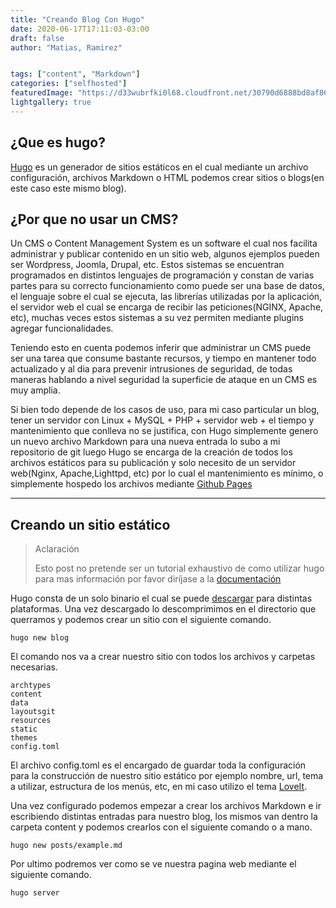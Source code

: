 ```yaml
---
title: "Creando Blog Con Hugo"
date: 2020-06-17T17:11:03-03:00
draft: false
author: "Matias, Ramirez"


tags: ["content", "Markdown"]
categories: ["selfhosted"]
featuredImage: "https://d33wubrfki0l68.cloudfront.net/30790d6888bd8af863fb2b5c33a7f337cdbda243/4e867/images/hugo-logo-wide.svg"
lightgallery: true
---
```


## ¿Que es hugo?

[Hugo](https://gohugo.io/) es un generador de sitios estáticos en el cual mediante un archivo configuración, archivos Markdown o HTML podemos crear sitios o blogs(en este caso este mismo blog). 

## ¿Por que no usar un CMS?

Un CMS o Content Management System es un software el cual nos facilita administrar y publicar contenido en un sitio web, algunos ejemplos pueden ser Wordpress, Joomla, Drupal, etc. Estos sistemas se encuentran programados en distintos lenguajes de programación y constan de varias partes para su correcto funcionamiento como puede ser una base de datos, el lenguaje sobre el cual se ejecuta, las librerías utilizadas por la aplicación, el servidor web el cual se encarga de recibir las peticiones(NGINX, Apache, etc), muchas veces estos sistemas a su vez permiten mediante plugins agregar funcionalidades.

Teniendo esto en cuenta podemos inferir que administrar un CMS puede ser una tarea que consume bastante recursos, y tiempo en mantener todo actualizado y al dia para prevenir intrusiones de seguridad, de todas maneras hablando a nivel seguridad la superficie de ataque en un CMS es muy amplia.

Si bien todo depende de los casos de uso, para mi caso particular un blog, tener un servidor con Linux + MySQL + PHP + servidor web + el tiempo y mantenimiento que conlleva no se justifica, con Hugo simplemente genero un nuevo archivo Markdown para una nueva entrada lo subo a mi repositorio de git luego Hugo se encarga de la creación de todos los archivos estáticos para su publicación y solo necesito de un servidor web(Nginx, Apache,Lighttpd, etc) por lo cual el mantenimiento es mínimo, o simplemente hospedo los archivos mediante [Github Pages](https://pages.github.com/)

---

## Creando un sitio estático

> Aclaración
>
> Esto post no pretende ser un tutorial exhaustivo de como utilizar hugo para mas información por favor diríjase a la [documentación](https://gohugo.io/getting-started/quick-start/)

Hugo consta de un solo binario el cual se puede [descargar](https://github.com/gohugoio/hugo/releases) para distintas plataformas.
Una vez descargado lo descomprimimos en el directorio que querramos y podemos crear un sitio con el siguiente comando.


``` 
hugo new blog
``` 
El comando nos va a crear nuestro sitio con todos los archivos y carpetas necesarias.

``` 
archtypes
content
data
layoutsgit 
resources
static
themes
config.toml
``` 
El archivo config.toml es el encargado de guardar toda la configuración para la construcción de nuestro sitio estático por ejemplo nombre, url, tema a utilizar, estructura de los menús, etc, en mi caso utilizo el tema [LoveIt](https://themes.gohugo.io/loveit/).

Una vez configurado podemos empezar a crear los archivos Markdown e ir escribiendo distintas entradas para nuestro blog, los mismos van dentro la carpeta content y podemos crearlos con el siguiente comando o a mano.
``` 
hugo new posts/example.md
``` 

Por ultimo podremos ver como se ve nuestra pagina web mediante el siguiente comando.

``` 
hugo server
``` 


